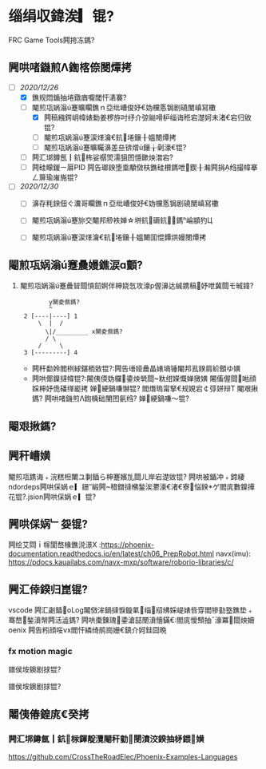 # 缁绢収鍏涘▎锟?
FRC Game Tools闁挎冻鎷?


## 闁哄啫鐖煎Λ鍧楁倷閿燂拷
* [ ] *2020/12/26*
    * [x] 鐎规悶鍎抽埢鐓庮嚈閾忓湱褰?
    * [ ] 閹煎瓨娲滃ú蹇曠矙鐎ｎ亞纰嶆俊妤€妫欓悘锔剧磽閺嵮冩櫢
        * [x] 闁稿繈鍔岄幃婊勬姜椤斿吋纾介弶鐑嗗枦缁诲秹宕濋妸未渚€宕归敓锟?
        * [ ] 閹煎瓨娲滃ú蹇涙煂瀹€鈧埢鑲╂媼閿燂拷
        * [ ] 閹煎瓨娲滃ú蹇曠矚濞差亝锛熷ù鑲╁劋濠€锟?
    * [ ] 闁汇垹鐏氬┃鈧柨娑樼焸濡狙囨懚鏉炴澘宕?
    * [ ] 闁硅矇鍐ㄧ厬PID 闁告瑯鍨堕埀顒傚枎鐎硅櫕鎷呭鍥╂瀭闁捐绉撮幃搴ㄥ箳瑜嶉崺锟?
* [ ] *2020/12/30*
    * [ ] 濞存粍鍨佃ぐ瀵哥矙鐎ｎ亞纰嶆俊妤€妫欓悘锔剧磽閺嵮冩櫢
    * [ ] 閹煎瓨娲滃ú蹇旀交閹邦剙袟婵☆垪鈧磭鈧鎷崘顓犳Ц
    * [ ] 閹煎瓨娲滃ú蹇涙煂瀹€鈧埢鑲╂媼闄囬惃鐔烘嫚閿燂拷
    




## 閹煎瓨娲滃ú蹇曟嫚鐎涙ɑ顫? 
1. 閹煎瓨娲滃ú蹇曟暜閸愩劎婀伴柛娆忥攻濠р偓濞达絾鎸稿妤呭冀閸モ晠鍏?     
       
               y閺夌儑鎷?           
               ^             
        2 [----|----] 1
            \  |  /  
              \|/_________ x閺夌儑鎷?
              / \   
            /     \   
        3 [---------] 4   
   * 闁秆勫姈閻栵絿鍖栭敓锟?:闁告瑨娅曟晶婊堝锤閹邦厾鍨肩紒顖ゆ嫹
   * 闁哄倻鎳撻幃锟?:闂侇偄妫欏鍌炴煢閸粏绀嬫慨婵撴嫹
闂傗偓閸喖顔婇柛妤佹磻缂嶏拷  婵綆鍋嗛懗锟?
閻熸瑦甯掔€规娊宕￠弴姘辩Т  閹艰揪鎷?
闁哄啫鐖煎Λ鍧楀础閺囨氨绉?  婵綆鍋嗛～锟?

## 閹艰揪鎷?




## 闁秆嶆嫹
閹煎瓨鎸诲﹢浣糕柦閳ユ剚鍤ら柛蹇嬪劜閸ㄦ岸宕濋敓锟? 闁哄被鍎冲﹢鍗緀ndordeps闁哄倸娲ｅ▎銏″緞闁稓鐟撻梻鍫涘灪濠€渚€寮悩鍨ゲ閻庣數鎳撶花锟?.jsion闁哄倸娲ｅ▎锟? 

## 闁哄倸娲﹂妴锟?
闁绘艾閰ｉ幏閬嶅椽鐎涚澋X :https://phoenix-documentation.readthedocs.io/en/latest/ch06_PrepRobot.html
navx(imu): https://pdocs.kauailabs.com/navx-mxp/software/roborio-libraries/c/



## 闁汇倖鍨归崑锟?
vscode 闁汇劌鍤oLog闂傚洠鍋撻悷鏇氭缁牊绋婇崼婊呰穿閻犙勭墪鐎垫﹢骞嶅鍫濆幋闁活澁鎷?
闁哄棗鍊瑰鍌滄喆閿濆懎鏋€:閻庣懓顦抽ˉ濠冪閸炴姍oenix 闁告粌顔哸vx閻忓繗绮鹃崗姗€鎮介妸銈囧晩



### fx motion magic
鐠侯垵鐭剧捄锟?


鐠侯垵鐭剧捄锟?



##  闂侇偆鍠庣€癸拷



### 闁汇垹鐏氬┃鈧柡鍕靛灠閹秆勭閿濆洨鍨抽柕鍡嫹

https://github.com/CrossTheRoadElec/Phoenix-Examples-Languages